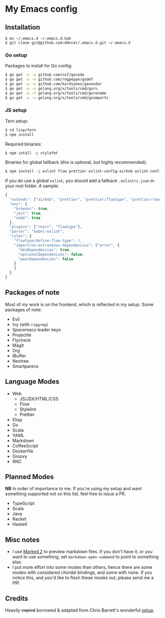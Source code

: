 # My Emacs config

## Installation

``` shell
$ mv ~/.emacs.d ~/.emacs.d.bak
$ git clone git@github.com:d4ncer/.emacs.d.git ~/.emacs.d
```

### Go setup

Packages to install for Go config:

```bash
$ go get -u -v github.com/nsf/gocode
$ go get -u -v github.com/rogpeppe/godef
$ go get -u -v github.com/kardianos/govendor
$ go get -u -v golang.org/x/tools/cmd/guru
$ go get -u -v golang.org/x/tools/cmd/gorename
$ go get -u -v golang.org/x/tools/cmd/goimports
```

### JS setup

Tern setup:

```bash
$ cd lisp/tern
$ npm install
```

Required binaries:

```bash
$ npm intall -g stylefmt
```

Binaries for global fallback (this is optional, but highly recommended):

```bash
$ npm install -g eslint flow prettier eslint-config-airbnb eslint-config-prettier
```

If you do use a global `eslint`, you should add a fallback `.eslintrc.json` in
your root folder. A sample:

```js
{
  "extends": ["airbnb", "prettier", "prettier/flowtype", "prettier/react"],
  "env": {
    "browser": true,
    "jest": true,
    "node": true
  },
  "plugins": ["react", "flowtype"],
  "parser": "babel-eslint",
  "rules": {
    "flowtype/define-flow-type": 1,
    "import/no-extraneous-dependencies": ["error", {
      "devDependencies": true,
      "optionalDependencies": false,
      "peerDependencies": false
    }
    ]
  }
}

```

## Packages of note

Most of my work is on the frontend, which is reflected in my setup. Some
packages of note:

* Evil
* Ivy (with `ripgrep`)
* Spacemacs leader keys
* Projectile
* Flycheck
* Magit
* Org
* IBuffer
* Neotree
* Smartparens

## Language Modes

* Web
  * JS/JSX/HTML/CSS
  * Flow
  * Stylelint
  * Prettier
* Elisp
* Go
* Scala
* YAML
* Markdown
* CoffeeScript
* Dockerfile
* Groovy
* RNC

## Planned Modes

**NB** In order of importance to me. If you're using my setup and want something
supported not on this list, feel free to issue a PR.

- TypeScript
- Scala
- Java
- Racket
- Haskell

## Misc notes

* I use [Marked 2](marked2app.com) to preview markdown files. If you don't have
  it, or you want to use something, set `markdown-open-command` to point to
  something else.
* I put more effort into some modes than others, hence there are some modes
  with considered chordal bindings, and some with none. If you notice this,
  and you'd like to flesh these modes out, please send me a PR!

## Credits

Heavily ~~copied~~ borrowed & adapted from Chris Barrett's
wonderful [setup](https://github.com/chrisbarrett/.emacs.d).
